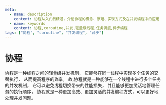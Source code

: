 ```yaml
---
meta:
  - name: description
    content: 协程从入门到精通，介绍协程的概念、原理、实现方式及在并发编程中的应用
  - name: keywords
    content: 协程,coroutine,并发,轻量级线程,任务调度,异步编程
tags: ["协程", "coroutine", "并发编程", "异步"]
---
```


# 协程

协程是一种线程之间的轻量级并发机制，
它能够在同一线程中实现多个任务的交替执行，
从而提高程序的效率。
故,协程就是一种能够在一个线程中进行多个任务的并发机制，
它可以避免线程切换带来的性能损失，
并且能够更加灵活地管理任务的执行顺序，
协程就是一种更加高效、更加灵活的并发编程方式，可以更好地处理并发问题。
